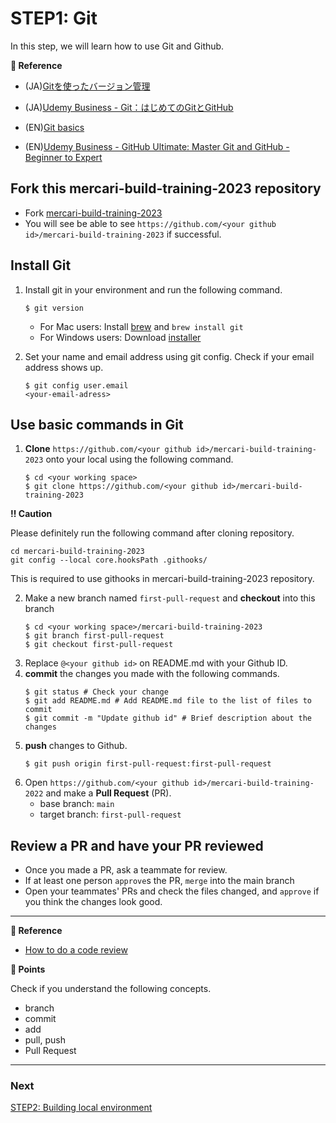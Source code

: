 # STEP1: Git

In this step, we will learn how to use Git and Github.

**:book: Reference**

* (JA)[Gitを使ったバージョン管理](https://backlog.com/ja/git-tutorial/intro/01/)
* (JA)[Udemy Business - Git：はじめてのGitとGitHub](https://mercari.udemy.com/course/intro_git/)

* (EN)[Git basics](https://www.atlassian.com/git)
* (EN)[Udemy Business - GitHub Ultimate: Master Git and GitHub - Beginner to Expert](https://mercari.udemy.com/course/github-ultimate/)



## Fork this **mercari-build-training-2023** repository

* Fork [mercari-build-training-2023](https://github.com/mercari-build/mercari-build-training-2023) 
* You will see be able to see `https://github.com/<your github id>/mercari-build-training-2023` if successful.


## Install Git
1. Install git in your environment and run the following command.
   ```shell
   $ git version
   ```
   
   * For Mac users: Install [brew](https://brew.sh/index) and `brew install git`
   * For Windows users: Download [installer](https://gitforwindows.org/)
   
2. Set your name and email address using git config. Check if your email address shows up.
   ```shell
   $ git config user.email
   <your-email-adress>
   ```

## Use basic commands in Git

1. **Clone** `https://github.com/<your github id>/mercari-build-training-2023` onto your local using the following command.
   ```shell
   $ cd <your working space>
   $ git clone https://github.com/<your github id>/mercari-build-training-2023
   ```

**:bangbang: Caution**

Please definitely run the following command after cloning repository. 
```
cd mercari-build-training-2023
git config --local core.hooksPath .githooks/ 
```
This is required to use githooks in mercari-build-training-2023 repository.

2. Make a new branch named `first-pull-request` and **checkout** into this branch
   ```shell
   $ cd <your working space>/mercari-build-training-2023
   $ git branch first-pull-request
   $ git checkout first-pull-request
   ```
3. Replace `@<your github id>` on README.md with your Github ID.
4. **commit** the changes you made with the following commands.
   ```shell
   $ git status # Check your change
   $ git add README.md # Add README.md file to the list of files to commit
   $ git commit -m "Update github id" # Brief description about the changes
   ```
5. **push** changes to Github.
   ```shell
   $ git push origin first-pull-request:first-pull-request
   ```
6. Open `https://github.com/<your github id>/mercari-build-training-2022` and make a **Pull Request** (PR).
    - base branch: `main`
    - target branch: `first-pull-request`

## Review a PR and have your PR reviewed
- Once you made a PR, ask a teammate for review.
- If at least one person `approve`s the PR, `merge` into the main branch
- Open your teammates' PRs and check the files changed, and `approve` if you think the changes look good.
---

**:book: Reference**
- [How to do a code review](https://google.github.io/eng-practices/review/reviewer/)


**:beginner: Points**

Check if you understand the following concepts.

- branch
- commit
- add
- pull, push
- Pull Request

---

### Next

[STEP2: Building local environment](02-local-env.en.md)
